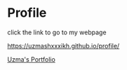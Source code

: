 # Profile
click the link to go to my webpage

https://uzmashxxxikh.github.io/profile/

<a href="http://127.0.0.1:5500/html/index.html">Uzma's Portfolio </a>



